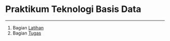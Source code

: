 # Praktikum Teknologi Basis Data
---

1. Bagian [Latihan](https://github.com/Cintiya1819/tekn-basis-data/blob/master/minggu-05/latihan.md)
2. Bagian [Tugas](https://github.com/Cintiya1819/tekn-basis-data/blob/master/minggu-05/tugas.md)